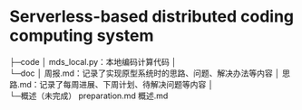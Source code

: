 # Serverless-based distributed coding computing system
├─code
│      mds_local.py：本地编码计算代码
│      
└─doc
    │  周报.md：记录了实现原型系统时的思路、问题、解决办法等内容
    │  思路.md：记录了每周进展、下周计划、待解决问题等内容
    │  
    └─概述（未完成）
            preparation.md
            概述.md
